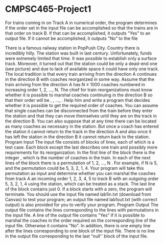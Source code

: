 # CMPSC465-Project1
For trains coming in on Track A in numerical order, the program determines if the order set in the input file can be accomplished so that the trains are in that order on track B. If that can be accomplished, it outputs "Yes" to an output file. If it cannot be accomplished, it outputs "No" to the file

There is a famous railway station in PopPush City. Country there is incredibly hilly. The station was built in
last century. Unfortunately, funds were extremely limited that time. It was possible to establish only a
surface track. Moreover, it turned out that the station could be only a dead-end one (see picture) and due to
lack of available space it could have only one track.
The local tradition is that every train arriving from the direction A continues in the direction B with coaches
reorganized in some way.
Assume that the train arriving from the direction A has N ≤ 1000 coaches numbered in increasing order
1, 2, …, N.
The chief for train reorganizations must know whether it is possible to marshal coaches continuing in
the direction B so that their order will be , , …, . Help him and write a program that decides
whether it is possible to get the required order of coaches.
You can assume that single coaches can be disconnected from the train before they enter the station
and that they can move themselves until they are on the track in the direction B.
You can also suppose that at any time there can be located as many coaches as necessary in the
station. But once a coach has entered the station it cannot return to the track in the direction A and
also once it has left the station in the direction B it cannot return back to the station.
Program Input
The input file consists of blocks of lines, each of which is a test case. Each block except the last
describes one train and possibly more requirements for its reorganization. In the first line of the block
there is the integer , which is the number of coaches in the train. In each of the next lines of the block
there is a permutation of 1, 2, …, N . For example, if N is 5, and the permutation could be 5, 3, 2, 1, 4.
Your program will take this permutation as input and determine whether you can marshal the coaches
from track A an incoming order 1, 2, 3, 4, 5 to track B with an outgoing order 5, 3, 2, 1, 4 using the
station, which can be treated as a stack.
The last line of the block contains just 0.
If a block starts with a zero, the program will terminate.
You should use the input file named lab1in.txt (download from Canvas) to test your program; an
output file named lab1out.txt (with correct output) is also provided for you to verify your program.
Program Output
The output file contains the lines corresponding to the lines with permutations in the input file. A line of the
output file contains "Yes" if it is possible to marshal the coaches in the order required on the corresponding
line of the input file. Otherwise it contains "No". In addition, there is one empty line after the lines
corresponding to one block of the input file. There is no line in the output file corresponding to the last
"null'' block of the input file.
